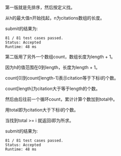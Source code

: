 第一版就是先排序，然后按定义找。

从h的最大值n开始找起，n为citations数组的长度。

submit的结果为:
```
81 / 81 test cases passed.
Status: Accepted
Runtime: 48 ms
```

第二版用了另外一个数组count，数组长度为length + 1。

因为h的值范围在0到length，长度为length + 1。

count[0]到count[length-1]表示citation等于下标i的个数。

count[length]为citation大于等于length的个数。

然后由后往前一个循环count，累计计算个数加到total中。

用total即为citation大于下标i的个数。

当找到total >= i 就返回i即为所求。

submit的结果为:
```
81 / 81 test cases passed.
Status: Accepted
Runtime: 48 ms
```
